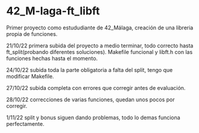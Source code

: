 # 42_M-laga-ft_libft
Primer proyecto como estududiante de 42_Málaga, creación de una libreria propia de funciones.

21/10/22  primera subida del proyecto a medio terminar, todo correcto hasta ft_split(probando diferentes soluciones).
Makefile funcional y libft.h con las funciones hechas hasta el momento.

24/10/22 subida toda la parte obligatoria a falta del split, tengo que modificar Makefile.

27/10/22 subida completa con errores que corregir antes de evaluación.

28/10/22 correcciones de varias funciones, quedan unos pocos por corregir.

1/11/22 split y bonus siguen dando problemas, todo lo demas funciona perfectamente.
